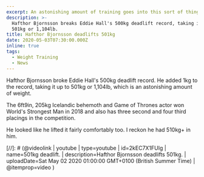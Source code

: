 ```yaml
---
excerpt: An astonishing amount of training goes into this sort of thing.
description: >-
  Hafthor Bjornsson breaks Eddie Hall's 500kg deadlift record, taking it up to
  501kg or 1,104lb.
title: Hafthor Bjornsson deadlifts 501kg
date: 2020-05-03T07:30:00.000Z
inline: true
tags:
  - Weight Training
  - News
---
```

Hafthor Bjornsson broke Eddie Hall's 500kg deadlift record. He added 1kg to the record, taking it up to 501kg or 1,104lb, which is an astonishing amount of weight.

The 6ft9in, 205kg Icelandic behemoth and Game of Thrones actor won World's Strongest Man in 2018 and also has three second and four third placings in the competition.

He looked like he lifted it fairly comfortably too. I reckon he had 510kg+ in him.

[//]: # (@videolink | youtube | type=youtube | id=2kEC7X1FUIg | name=501kg deadlift. | description=Hafthor Bjornsson deadlifts 501kg. | uploadDate=Sat May 02 2020 01:00:00 GMT+0100 (British Summer Time) | @itemprop=video )

